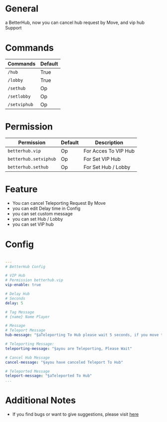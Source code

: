 # General

a BetterHub, now you can cancel hub request by Move, and vip hub Support

# Commands

Commands | Default
--- | ---
`/hub` | True
`/lobby` | True
`/sethub` | Op
`/setlobby` | Op
`/setviphub` | Op

# Permission

Permission | Default | Description
--- | --- | ---
`betterhub.vip` | Op | For Acces To VIP Hub
`betterhub.setviphub` | Op | For Set VIP Hub
`betterhub.sethub` | Op | For Set Hub / Lobby

# Feature
- You can cancel Teleporting Request By Move
- you can edit Delay time in Config
- you can set custom message
- you can set Hub / Lobby
- you can set VIP hub

# Config

``` YAML

---
# BetterHub Config

# VIP Hub
# Permission betterhub.vip
vip-enable: true

# Delay Hub
# Seconds
delay: 5

# Tag Message
# {name} Name Player

# Message
# Teleport Message
hub-message: "§aTeleporting To Hub please wait 5 seconds, if you move then the hub is cancelled"

# Teleporting Message:
teleporting-message: "§ayou are Teleporting, Please Wait"

# Cancel Hub Message
cancel-message: "§ayou have canceled Teleport To Hub"

# Teleported Message
teleport-message: "§aTeleported To Hub"
...
```

# Additional Notes

- If you find bugs or want to give suggestions, please visit [here](https://github.com/MulqiGaming64/BetterHub/issues)
